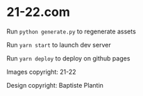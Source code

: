 # 21-22.com

Run `python generate.py` to regenerate assets

Run `yarn start` to launch dev server

Run `yarn deploy` to deploy on github pages

Images copyright: 21-22

Design copyright: Baptiste Plantin

